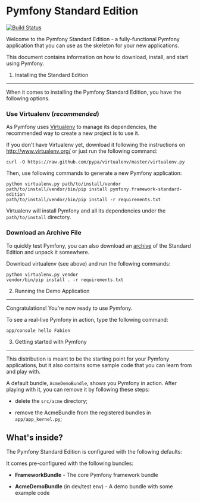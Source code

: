 Pymfony Standard Edition
========================

[![Build Status][0]][1]

Welcome to the Pymfony Standard Edition - a fully-functional Pymfony
application that you can use as the skeleton for your new applications.

This document contains information on how to download, install, and start
using Pymfony.

1) Installing the Standard Edition
----------------------------------

When it comes to installing the Pymfony Standard Edition, you have the
following options.

### Use Virtualenv (*recommended*)

As Pymfony uses [Virtualenv][2] to manage its dependencies, the recommended way
to create a new project is to use it.

If you don't have Virtualenv yet, download it following the instructions on
http://www.virtualenv.org/ or just run the following command:

    curl -O https://raw.github.com/pypa/virtualenv/master/virtualenv.py

Then, use following commands to generate a new Pymfony application:

    python virtualenv.py path/to/install/vendor
    path/to/install/vendor/bin/pip install pymfony.framework-standard-edition
    path/to/install/vendor/bin/pip install -r requirements.txt

Virtualenv will install Pymfony and all its dependencies under the
`path/to/install` directory.

### Download an Archive File

To quickly test Pymfony, you can also download an [archive][3] of the Standard
Edition and unpack it somewhere.

Download virtualenv (see above) and run the following commands:

    python virtualenv.py vendor
    vendor/bin/pip install . -r requirements.txt

2) Running the Demo Application
-------------------------------

Congratulations! You're now ready to use Pymfony.

To see a real-live Pymfony in action, type the following command:

    app/console hello Fabien


3) Getting started with Pymfony
-------------------------------

This distribution is meant to be the starting point for your Pymfony
applications, but it also contains some sample code that you can learn from
and play with.

A default bundle, `AcmeDemoBundle`, shows you Pymfony in action. After
playing with it, you can remove it by following these steps:

  * delete the `src/acme` directory;

  * remove the AcmeBundle from the registered bundles in `app/app_kernel.py`;


What's inside?
--------------

The Pymfony Standard Edition is configured with the following defaults:

It comes pre-configured with the following bundles:

  * **FrameworkBundle** - The core Pymfony framework bundle

  * **AcmeDemoBundle** (in dev/test env) - A demo bundle with some example
    code



[0]: https://travis-ci.org/alquerci/pymfony-standard.png?branch=master
[1]: https://travis-ci.org/alquerci/pymfony-standard
[2]: http://www.virtualenv.org
[3]: https://github.com/alquerci/pymfony-standard/archive/master.zip
